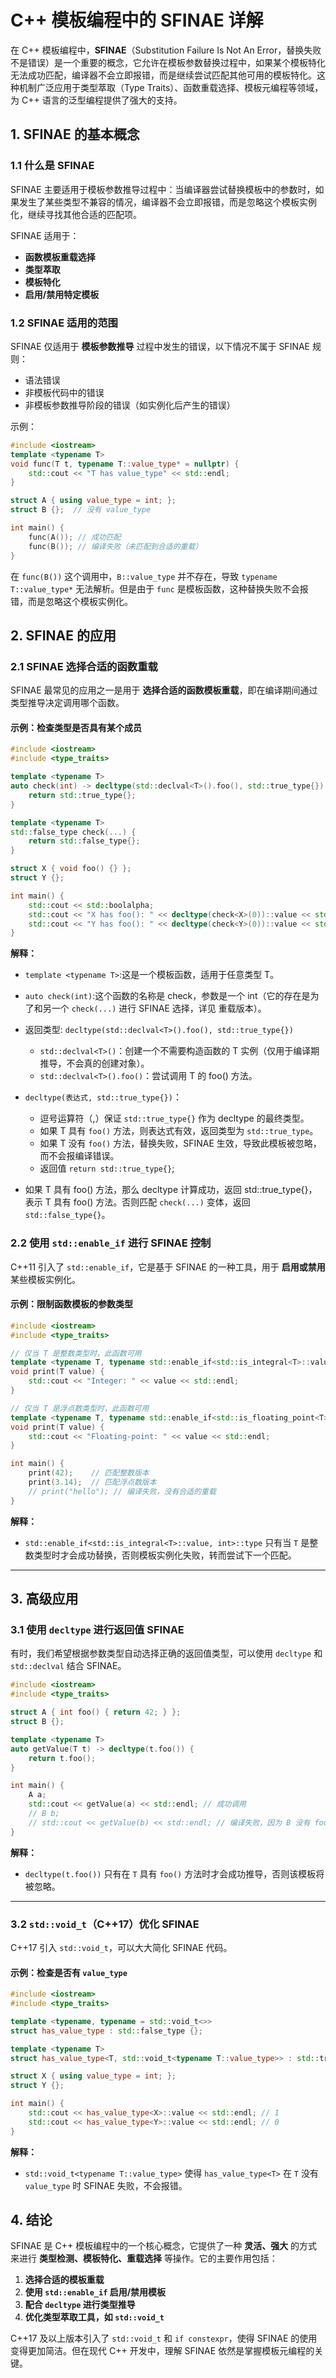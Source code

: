 # **C++ 模板编程中的 SFINAE 详解**

在 C++ 模板编程中，**SFINAE**（Substitution Failure Is Not An Error，替换失败不是错误）是一个重要的概念，它允许在模板参数替换过程中，如果某个模板特化无法成功匹配，编译器不会立即报错，而是继续尝试匹配其他可用的模板特化。这种机制广泛应用于类型萃取（Type Traits）、函数重载选择、模板元编程等领域，为 C++ 语言的泛型编程提供了强大的支持。

## **1. SFINAE 的基本概念**
### **1.1 什么是 SFINAE**
SFINAE 主要适用于模板参数推导过程中：当编译器尝试替换模板中的参数时，如果发生了某些类型不兼容的情况，编译器不会立即报错，而是忽略这个模板实例化，继续寻找其他合适的匹配项。

SFINAE 适用于：
- **函数模板重载选择**
- **类型萃取**
- **模板特化**
- **启用/禁用特定模板**

### **1.2 SFINAE 适用的范围**
SFINAE 仅适用于 **模板参数推导** 过程中发生的错误，以下情况不属于 SFINAE 规则：
- 语法错误
- 非模板代码中的错误
- 非模板参数推导阶段的错误（如实例化后产生的错误）

示例：
```cpp
#include <iostream>
template <typename T>
void func(T t, typename T::value_type* = nullptr) {
    std::cout << "T has value_type" << std::endl;
}

struct A { using value_type = int; };
struct B {};  // 没有 value_type

int main() {
    func(A()); // 成功匹配
    func(B()); // 编译失败（未匹配到合适的重载）
}
```

在 `func(B())` 这个调用中，`B::value_type` 并不存在，导致 `typename T::value_type*` 无法解析。但是由于 `func` 是模板函数，这种替换失败不会报错，而是忽略这个模板实例化。


## **2. SFINAE 的应用**
### **2.1 SFINAE 选择合适的函数重载**
SFINAE 最常见的应用之一是用于 **选择合适的函数模板重载**，即在编译期间通过类型推导决定调用哪个函数。

#### **示例：检查类型是否具有某个成员**
```cpp
#include <iostream>
#include <type_traits>

template <typename T>
auto check(int) -> decltype(std::declval<T>().foo(), std::true_type{}) {
    return std::true_type{};
}

template <typename T>
std::false_type check(...) {
    return std::false_type{};
}

struct X { void foo() {} };
struct Y {};

int main() {
    std::cout << std::boolalpha;
    std::cout << "X has foo(): " << decltype(check<X>(0))::value << std::endl;
    std::cout << "Y has foo(): " << decltype(check<Y>(0))::value << std::endl;
}
```
**解释：**

- ```template <typename T>```:这是一个模板函数，适用于任意类型 T。
- ```auto check(int)```:这个函数的名称是 check，参数是一个 int（它的存在是为了和另一个 ```check(...)``` 进行 SFINAE 选择，详见 重载版本）。
- 返回类型: ```decltype(std::declval<T>().foo(), std::true_type{})```
    - ```std::declval<T>()```：创建一个不需要构造函数的 T 实例（仅用于编译期推导，不会真的创建对象）。
    - ```std::declval<T>().foo()```：尝试调用 T 的 foo() 方法。
- ```decltype(表达式, std::true_type{})```：
    - 逗号运算符（,）保证 ```std::true_type{}``` 作为 decltype 的最终类型。
    - 如果 T 具有 ```foo()``` 方法，则表达式有效，返回类型为 ```std::true_type```。
    - 如果 T 没有 ```foo()``` 方法，替换失败，SFINAE 生效，导致此模板被忽略，而不会报编译错误。
    - 返回值 ```return std::true_type{}```;

- 如果 T 具有 foo() 方法，那么 decltype 计算成功，返回 std::true_type{}，表示 T 具有 foo() 方法。否则匹配 `check(...)` 变体，返回 `std::false_type{}`。


### **2.2 使用 `std::enable_if` 进行 SFINAE 控制**
C++11 引入了 `std::enable_if`，它是基于 SFINAE 的一种工具，用于 **启用或禁用** 某些模板实例化。

#### **示例：限制函数模板的参数类型**
```cpp
#include <iostream>
#include <type_traits>

// 仅当 T 是整数类型时，此函数可用
template <typename T, typename std::enable_if<std::is_integral<T>::value, int>::type = 0>
void print(T value) {
    std::cout << "Integer: " << value << std::endl;
}

// 仅当 T 是浮点数类型时，此函数可用
template <typename T, typename std::enable_if<std::is_floating_point<T>::value, int>::type = 0>
void print(T value) {
    std::cout << "Floating-point: " << value << std::endl;
}

int main() {
    print(42);    // 匹配整数版本
    print(3.14);  // 匹配浮点数版本
    // print("hello"); // 编译失败，没有合适的重载
}
```
**解释：**
- `std::enable_if<std::is_integral<T>::value, int>::type` 只有当 `T` 是整数类型时才会成功替换，否则模板实例化失败，转而尝试下一个匹配。

---

## **3. 高级应用**
### **3.1 使用 `decltype` 进行返回值 SFINAE**
有时，我们希望根据参数类型自动选择正确的返回值类型，可以使用 `decltype` 和 `std::declval` 结合 SFINAE。

```cpp
#include <iostream>
#include <type_traits>

struct A { int foo() { return 42; } };
struct B {};

template <typename T>
auto getValue(T t) -> decltype(t.foo()) {
    return t.foo();
}

int main() {
    A a;
    std::cout << getValue(a) << std::endl; // 成功调用
    // B b;
    // std::cout << getValue(b) << std::endl; // 编译失败，因为 B 没有 foo()
}
```
**解释：**
- `decltype(t.foo())` 只有在 `T` 具有 `foo()` 方法时才会成功推导，否则该模板将被忽略。

---

### **3.2 `std::void_t`（C++17）优化 SFINAE**
C++17 引入 `std::void_t`，可以大大简化 SFINAE 代码。

#### **示例：检查是否有 `value_type`**
```cpp
#include <iostream>
#include <type_traits>

template <typename, typename = std::void_t<>>
struct has_value_type : std::false_type {};

template <typename T>
struct has_value_type<T, std::void_t<typename T::value_type>> : std::true_type {};

struct X { using value_type = int; };
struct Y {};

int main() {
    std::cout << has_value_type<X>::value << std::endl; // 1
    std::cout << has_value_type<Y>::value << std::endl; // 0
}
```
**解释：**
- `std::void_t<typename T::value_type>` 使得 `has_value_type<T>` 在 `T` 没有 `value_type` 时 SFINAE 失败，不会报错。


## **4. 结论**
SFINAE 是 C++ 模板编程中的一个核心概念，它提供了一种 **灵活、强大** 的方式来进行 **类型检测、模板特化、重载选择** 等操作。它的主要作用包括：
1. **选择合适的模板重载**
2. **使用 `std::enable_if` 启用/禁用模板**
3. **配合 `decltype` 进行类型推导**
4. **优化类型萃取工具，如 `std::void_t`**

C++17 及以上版本引入了 `std::void_t` 和 `if constexpr`，使得 SFINAE 的使用变得更加简洁。但在现代 C++ 开发中，理解 SFINAE 依然是掌握模板元编程的关键。